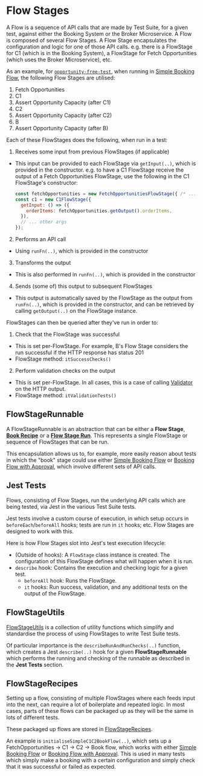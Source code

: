 # Flow Stages

A Flow is a sequence of API calls that are made by Test Suite, for a given test, against either the Booking System  or the Broker Microservice. A Flow is composed of several Flow Stages. A Flow Stage encapsulates the configuration and logic for one of those API calls. e.g. there is a FlowStage for C1 (which is in the Booking System), a FlowStage for Fetch Opportunities (which uses the Broker Microservice), etc.

As an example, for [`opportunity-free-test`](packages/openactive-integration-tests/test/features/payment/free-opportunities/implemented/opportunity-free-test.js), when running in [Simple Booking Flow](https://openactive.io/open-booking-api/EditorsDraft/#simple-booking-flow), the following Flow Stages are utilised:

1. Fetch Opportunities
2. C1
3. Assert Opportunity Capacity (after C1)
4. C2
5. Assert Opportunity Capacity (after C2)
6. B
7. Assert Opportunity Capacity (after B)

Each of these FlowStages does the following, when run in a test:

1. Receives some input from previous FlowStages (if applicable)
  - This input can be provided to each FlowStage via `getInput(..)`, which is provided in the constructor. e.g. to have a C1 FlowStage receive the output of a Fetch Opportunities FlowStage, use the following in the C1 FlowStage's constructor:
    ```js
    const fetchOpportunities = new FetchOpportunitiesFlowStage({ /* ... */ });
    const c1 = new C1FlowStage({
      getInput: () => ({
        orderItems: fetchOpportunities.getOutput().orderItems,
      }),
      // ... other args
    });
    ```
2. Performs an API call
  - Using `runFn(..)`, which is provided in the constructor
3. Transforms the output
  - This is also performed in `runFn(..)`, which is provided in the constructor
4. Sends (some of) this output to subsequent FlowStages
  - This output is automatically saved by the FlowStage as the output from `runFn(..)`, which is provided in the constructor, and can be retrieved by calling `getOutput(..)` on the FlowStage instance.

FlowStages can then be queried after they've run in order to:

1. Check that the FlowStage was successful
  - This is set per-FlowStage. For example, B's Flow Stage considers the run successful if the HTTP response has status 201
  - FlowStage method: `itSuccessChecks()`
2. Perform validation checks on the output
  - This is set per-FlowStage. In all cases, this is a case of calling [Validator](https://github.com/openactive/data-model-validator) on the HTTP output.
  - FlowStage method: `itValidationTests()`

## FlowStageRunnable

A FlowStageRunnable is an abstraction that can be either a **Flow Stage**, [**Book Recipe**](./book-recipe.js) or a [**Flow Stage Run**](./flow-stage-run.js). This represents a single FlowStage or sequence of FlowStages that can be run.

This encapsulation allows us to, for example, more easily reason about tests in which the "book" stage could use either [Simple Booking Flow](https://openactive.io/open-booking-api/EditorsDraft/#simple-booking-flow) or [Booking Flow with Approval](https://openactive.io/open-booking-api/EditorsDraft/#booking-flow-with-approval), which involve different sets of API calls.

## Jest Tests

Flows, consisting of Flow Stages, run the underlying API calls which are being tested, via Jest in the various Test Suite tests.

Jest tests involve a custom course of execution, in which setup occurs in `beforeEach`/`beforeAll` hooks; tests are run in `it` hooks; etc. Flow Stages are designed to work with this.

Here is how Flow Stages slot into Jest's test execution lifecycle:

- (Outside of hooks): A `FlowStage` class instance is created. The configuration of this FlowStage defines what will happen when it is run.
- `describe` hook: Contains the execution and checking logic for a given test.
  - `beforeAll` hook: Runs the FlowStage.
  - `it` hooks: Run success, validation, and any additional tests on the output of the FlowStage.

## FlowStageUtils

[FlowStageUtils](./flow-stage-utils.js) is a collection of utility functions which simplify and standardise the process of using FlowStages to write Test Suite tests.

Of particular importance is the `describeRunAndRunChecks(..)` function, which creates a Jest `describe(..)` hook for a given **FlowStageRunnable** which performs the running and checking of the runnable as described in the **Jest Tests** section.

## FlowStageRecipes

Setting up a flow, consisting of multiple FlowStages where each feeds input into the next, can require a lot of boilerplate and repeated logic. In most cases, parts of these flows can be packaged up as they will be the same in lots of different tests.

These packaged up flows are stored in [FlowStageRecipes](./flow-stage-recipes.js).

An example is `initialiseSimpleC1C2BookFlow(..)`, which sets up a FetchOpportunities -> C1 -> C2 -> Book flow, which works with either [Simple Booking Flow](https://openactive.io/open-booking-api/EditorsDraft/#simple-booking-flow) or [Booking Flow with Approval](https://openactive.io/open-booking-api/EditorsDraft/#booking-flow-with-approval). This is used in many tests which simply make a booking with a certain configuration and simply check that it was successful or failed as expected.
